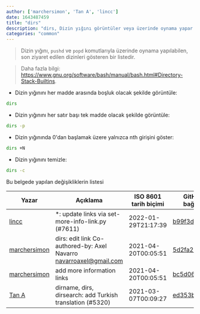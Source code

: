 ```yaml
---
author: ['marchersimon', 'Tan A', 'lincc']
date: 1643487459
title: "dirs"
description: "dirs, Dizin yığını görüntüler veya üzerinde oynama yapar."
categories: "common"
---
```

> Dizin yığını, `pushd` ve `popd` komutlarıyla üzerinde oynama yapılabilen, son ziyaret edilen dizinleri gösteren bir listedir.

> Daha fazla bilgi: <https://www.gnu.org/software/bash/manual/bash.html#Directory-Stack-Builtins>.

- Dizin yığınını her madde arasında boşluk olacak şekilde görüntüle:

```bash
dirs
```

- Dizin yığınını her satır başı tek madde olacak şekilde görüntüle:

```bash
dirs -p
```

- Dizin yığınında 0'dan başlamak üzere yalnızca nth girişini göster:

```bash
dirs +N
```

- Dizin yığınını temizle:

```bash
dirs -c
```
Bu belgede yapılan değişikliklerin listesi


Yazar | Açıklama | ISO 8601 tarih biçimi | GitHuba bağlantı
------|-----|-----|-----
[lincc](mailto:46962923+blueskyson@users.noreply.github.com) | *: update links via set-more-info-link.py (#7611) | 2022-01-29T21:17:39 | [b99f3da787c6](https://github.com/tldr-pages/tldr/commit/b99f3da787c6f43a545b9cb5ebd8265b1367fbc4)
[marchersimon](mailto:50295997+marchersimon@users.noreply.github.com) | dirs: edit link Co-authored-by: Axel Navarro <navarroaxel@gmail.com> | 2021-04-20T00:05:51 | [5d2fa2261db4](https://github.com/tldr-pages/tldr/commit/5d2fa2261db4d26e09c26f72f35d52e35dcf1bec)
[marchersimon](mailto:marchersimon@zohomail.eu) | add more information links | 2021-04-20T00:05:51 | [bc5d06ed1e1e](https://github.com/tldr-pages/tldr/commit/bc5d06ed1e1e112cfb368a38ae5918ef124cdc22)
[Tan A](mailto:40173707+Yutyo@users.noreply.github.com) | dirname, dirs, dirsearch: add Turkish translation (#5320) | 2021-03-07T00:09:27 | [ed353b068bab](https://github.com/tldr-pages/tldr/commit/ed353b068bab960c11a80e84a2becf109c4014d7)

